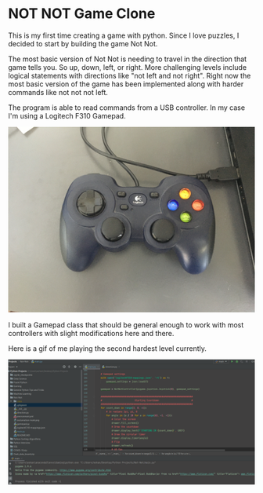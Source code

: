 # NOT NOT Game Clone

This is my first time creating a game with python. Since I love puzzles, I decided to start by building the game Not Not.

The most basic version of Not Not is needing to travel in the direction that game tells you. So up, down, left, or right. More challenging levels include logical statements with directions like "not left and not right". Right now the most basic version of the game has been implemented along with harder commands like not not not left.
 
The program is able to read commands from a USB controller. In my case I'm using a Logitech F310 Gamepad. 

![](gamepad.JPG)

I built a Gamepad class that should be general enough to work with most controllers with slight modifications here and there.

Here is a gif of me playing the second hardest level currently.

![](gameplay.gif)

